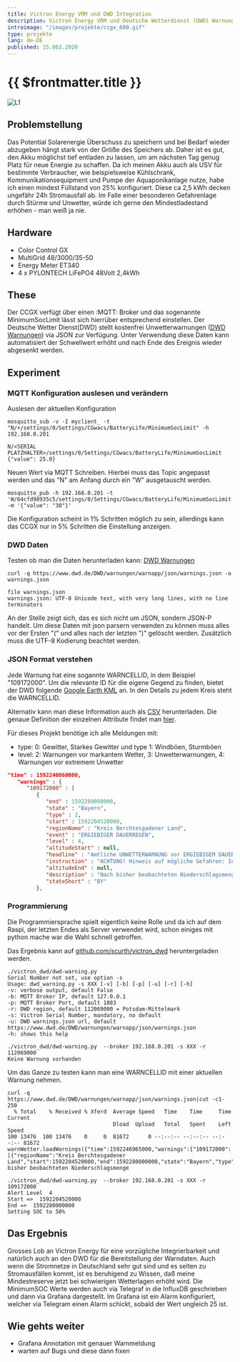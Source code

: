 ```yaml
---
title: Victron Energy VRM und DWD Integration
description: Victron Energy VRM und Deutsche Wetterdienst (DWD) Warnungen Integration
introimage: "/images/projekte/ccgx_600.gif"
type: projekte
lang: de-DE
published: 15.063.2020
---
```

# {{ $frontmatter.title }}
![L1](/images/projekte/flash-862620_640.jpg)
<TOC />


## Problemstellung

Das Potential Solarenergie Überschuss zu speichern und bei Bedarf wieder abzugeben hängt stark von der Größe des Speichers ab. Daher ist es gut, den Akku möglichst tief entladen zu lassen, um am nächsten Tag genug Platz für neue Energie zu schaffen. Da ich meinen Akku auch als USV für bestimmte Verbraucher, wie beispielsweise Kühlschrank, Kommunikationsequipment und Pumpe der Aquaponikanlage nutze, habe ich einen mindest Füllstand von 25% konfiguriert. Diese ca 2,5 kWh decken ungefähr 24h Stromausfall ab. Im Falle einer besonderen Gefahrenlage durch Stürme und Unwetter, würde ich gerne den Mindestladestand erhöhen - man weiß ja nie.

## Hardware

- Color Control GX
- MultiGrid 48/3000/35-50
- Energy Meter ET340
- 4 x PYLONTECH LiFePO4 48Volt 2,4kWh

## These

Der CCGX verfügt über einen :MQTT: Broker und das sogenannte MinimumSocLimit lässt sich hierrüber entsprechend einstellen. Der Deutsche Wetter Dienst(DWD) stellt kostenfrei Unwetterwarnungen ([DWD Warnungen](https://www.dwd.de/DWD/warnungen/warnapp/json/warnings.json)) via JSON zur Verfügung. Unter Verwendung diese Daten kann automatisiert der Schwellwert erhöht und nach Ende des Ereignis wieder abgesenkt werden.

## Experiment

### MQTT Konfiguration auslesen und verändern

Auslesen der aktuellen Konfiguration
```shell
mosquitto_sub -v -I myclient_ -t "N/+/settings/0/Settings/CGwacs/BatteryLife/MinimumSocLimit" -h 192.168.0.201

N/<SERIAL PLATZHALTER>/settings/0/Settings/CGwacs/BatteryLife/MinimumSocLimit {"value": 25.0}

```

Neuen Wert via MQTT Schreiben. Hierbei muss das Topic angepasst werden und das "N" am Anfang durch ein "W" ausgetauscht werden.
```shell
mosquitto_pub -h 192.168.0.201 -t 'W/64cfd98935c5/settings/0/Settings/CGwacs/BatteryLife/MinimumSocLimit' -m '{"value": "30"}'
```

Die Konfiguration scheint in 1% Schritten möglich zu sein, allerdings kann das CCGX nur in 5% Schritten die Einstellung anzeigen.

### DWD Daten

Testen ob man die Daten herunterladen kann: [DWD Warnungen](https://www.dwd.de/DWD/warnungen/warnapp/json/warnings.json)

```shell
curl -q https://www.dwd.de/DWD/warnungen/warnapp/json/warnings.json -o warnings.json

file warnings.json
warnings.json: UTF-8 Unicode text, with very long lines, with no line terminators
```

An der Stelle zeigt sich, das es sich nicht um JSON, sondern JSON-P handelt. Um diese Daten mit json parsern verwenden zu können muss alles vor der Ersten "(" und alles nach der letzten ")" gelöscht werden. Zusätzlich muss die UTF-8 Kodierung beachtet werden.

### JSON Format verstehen

Jede Warnung hat eine sogannte WARNCELLID, in dem Beispiel "109172000". Um die relevante ID für die eigene Gegend zu finden, bietet der DWD folgende 
[Google Earth KML](https://maps.dwd.de/geoserver/dwd/wms?service=WMS&version=1.1.0&request=GetMap&layers=dwd:Warngebiete_Kreise&styles=&bbox=5.86625035072566,47.2701236047002,15.0418156516163,55.0583836008072&width=768&height=651&srs=EPSG:4326&format=application%2Fvnd.google-earth.kml%2Bxml) an. In den Details zu jedem Kreis steht die WARNCELLID.

Alternativ kann man diese Information auch als [CSV](http://www.dwd.de/DE/leistungen/gds/help/warnungen/cap_warncellids_csv.csv?__blob=publicationFile&v=4) herunterladen. Die genaue Definition der einzelnen Attribute findet man [hier](https://www.home-assistant.io/integrations/dwd_weather_warnings/).

Für dieses Projekt benötige ich alle Meldungen mit:

- type: 0: Gewitter, Starkes Gewitter und type 1: Windböen, Sturmböen
- level: 2: Warnungen vor markantem Wetter, 3: Unwetterwarnungen, 4: Warnungen vor extremem Unwetter

```json
"time" : 1592240060000,
   "warnings" : {
      "109172000" : [
         {
            "end" : 1592280000000,
            "state" : "Bayern",
            "type" : 2,
            "start" : 1592204520000,
            "regionName" : "Kreis Berchtesgadener Land",
            "event" : "ERGIEBIGER DAUERREGEN",
            "level" : 4,
            "altitudeStart" : null,
            "headline" : "Amtliche UNWETTERWARNUNG vor ERGIEBIGEM DAUERREGEN",
            "instruction" : "ACHTUNG! Hinweis auf mögliche Gefahren: Infolge des Dauerregens sind unter anderem Hochwasser an Bächen und kleineren Flüssen sowie Überflutungen von Straßen möglich. (Details: www.hochwasserzentralen.de). Es können zum Beispiel Erdrutsche auftreten. Schließen Sie alle Fenster und Türen!",
            "altitudeEnd" : null,
            "description" : "Nach bisher beobachteten Niederschlagsmengen von 20 bis 30 l/m² tritt ergiebiger Dauerregen wechselnder Intensität auf. Dabei werden nochmals Niederschlagsmengen zwischen 40 l/m² und 60 l/m² erwartet.",
            "stateShort" : "BY"
         },
```

### Programmierung

Die Programmiersprache spielt eigentlich keine Rolle und da ich auf dem Raspi, der letzten Endes als Server verwendet wird, schon einiges mit python mache war die Wahl schnell getroffen.

Das Ergebnis kann auf [github.com/scurth/victron_dwd](https://github.com/scurth/victron_dwd) heruntergeladen werden.

```shell
./victron_dwd/dwd-warning.py
Serial Number not set, use option -s
Usage: dwd_warning.py -s XXX [-v] [-b] [-p] [-u] [-r] [-h]
-v: verbose output, default False
-b: MQTT Broker IP, default 127.0.0.1
-p: MQTT Broker Port, default 1883
-r: DWD region, default 112069000 = Potsdam-Mittelmark
-s: Victron Serial Number, mandatory, no default
-u: DWD warnings.json url, default https://www.dwd.de/DWD/warnungen/warnapp/json/warnings.json
-h: shows this help

./victron_dwd/dwd-warning.py  --broker 192.168.0.201 -s XXX -r 112069000
Keine Warnung vorhanden
```

Um das Ganze zu testen kann man eine WARNCELLID mit einer aktuellen Warnung nehmen.

```shell
curl -q https://www.dwd.de/DWD/warnungen/warnapp/json/warnings.json|cut -c1-250 
  % Total    % Received % Xferd  Average Speed   Time    Time     Time  Current
                                 Dload  Upload   Total   Spent    Left  Speed
100 13476  100 13476    0     0  81672      0 --:--:-- --:--:-- --:--:-- 81672
warnWetter.loadWarnings({"time":1592246965000,"warnings":{"109172000":[{"regionName":"Kreis Berchtesgadener Land","start":1592204520000,"end":1592280000000,"state":"Bayern","type":2,"level":4,"description":"Nach bisher beobachteten Niederschlagsmenge

./victron_dwd/dwd-warning.py  --broker 192.168.0.201 -s XXX -r 109172000
Alert Level  4
Start =>  1592204520000
End =>  1592280000000
Setting SOC to 50%

```

## Das Ergebnis
Grosses Lob an Victron Energy für eine vorzügliche Integrierbarkeit und natürlich auch an den DWD für die Bereitstellung der Warndaten. Auch wenn die Stromnetze in Deutschland sehr gut sind und es selten zu Stromausfällen kommt, ist es beruhigend zu Wissen, daß meine Mindestreserve jetzt bei schwierigen Wetterlagen erhöht wird. Die MinimumSOC Werte werden auch via Telegraf in die InfluxDB geschrieben und dann via Grafana dargestellt. Im Grafana ist ein Alarm konfiguriert, welcher via Telegram einen Alarm schickt, sobald der Wert ungleich 25 ist. 

## Wie gehts weiter
- Grafana Annotation mit genauer Warnmeldung
- warten auf Bugs und diese dann fixen

